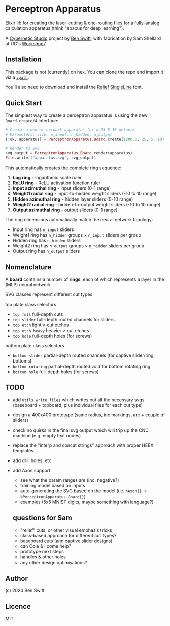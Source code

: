 # Perceptron Apparatus

Elixir lib for creating the laser-cutting & cnc-routing files for a fully-analog
calculation apparatus (think "abacus for deep learning").

A [Cybernetic Studio](https://github.com/ANUcybernetics/) project by
[Ben Swift](https://benswift.me), with fabrication by Sam Shellard at UC's
[Workshop7](https://www.canberra.edu.au/future-students/study-at-uc/study-areas/design/workshop7).

## Installation

This package is not (currently) on hex. You can clone the repo and import it via
a [`:path`](https://hexdocs.pm/mix/Mix.Tasks.Deps.html).

You'll also need to download and install the
[Relief SingleLine](https://github.com/isdat-type/Relief-SingleLine/tree/main/fonts/open_otf-svg)
font.

## Quick Start

The simplest way to create a perceptron apparatus is using the new
`Board.create/4` interface:

```elixir
# Create a neural network apparatus for a 25-5-10 network
# Parameters: size, n_input, n_hidden, n_output
{:ok, apparatus} = PerceptronApparatus.Board.create(1200.0, 25, 5, 10)

# Render to SVG
svg_output = PerceptronApparatus.Board.render(apparatus)
File.write!("apparatus.svg", svg_output)
```

This automatically creates the complete ring sequence:

1. **Log ring** - logarithmic scale ruler
2. **ReLU ring** - ReLU activation function ruler
3. **Input azimuthal ring** - input sliders (0-1 range)
4. **Weight1 radial ring** - input-to-hidden weight sliders (-10 to 10 range)
5. **Hidden azimuthal ring** - hidden layer sliders (0-10 range)
6. **Weight2 radial ring** - hidden-to-output weight sliders (-10 to 10 range)
7. **Output azimuthal ring** - output sliders (0-1 range)

The ring dimensions automatically match the neural network topology:

- Input ring has `n_input` sliders
- Weight1 ring has `n_hidden` groups × `n_input` sliders per group
- Hidden ring has `n_hidden` sliders
- Weight2 ring has `n_output` groups × `n_hidden` sliders per group
- Output ring has `n_output` sliders

## Nomenclature

A **board** contains a number of **rings**, each of which represents a layer in
the (MLP) neural network.

SVG classes represent different cut types:

top plate class selectors

- `top full` full-depth cuts
- `top slider` full-depth routed channels for sliders
- `top etch` light v-cut etches
- `top etch.heavy` heavier v-cut etches
- `top hole` full-depth holes (for screws)

bottom plate class selectors

- `bottom slider` partial-depth routed channels (for captive slider/ring
  bottoms)
- `bottom rotating` partial-depth routed void for bottom rotating ring
- `bottom hole` full-depth holes (for screws)

## TODO

- add `Utils.write_files` which writes out all the necessary svgs (baseboard +
  topboard, plus individual files for each cut type)
- design a 400x400 prototype (same radius, inc markings, arc + couple of
  sliders)
- check no quirks in the final svg output which will trip up the CNC machine
  (e.g. empty text nodes)
- replace the "interp and concat strings" approach with proper HEEX templates
- add drill holes, etc
- add Axon support

  - see what the param ranges are (inc. negative?)
  - training model based on inputs
  - auto-generating the SVG based on the model (i.e. `%Axon{}` ->
    `%PerceptronApparatus.Board{}`)
  - examples (5x5 MNIST digits, maybe something with language?)

  ## questions for Sam

  - "relief" cuts, or other visual emphasis tricks
  - class-based approach for different cut types?
  - baseboard cuts (and captive slider designs)
  - can Cole & I come help?
  - prototype next steps
  - handles & other holes
  - any other design optimisations?

## Author

(c) 2024 Ben Swift

## Licence

MIT
